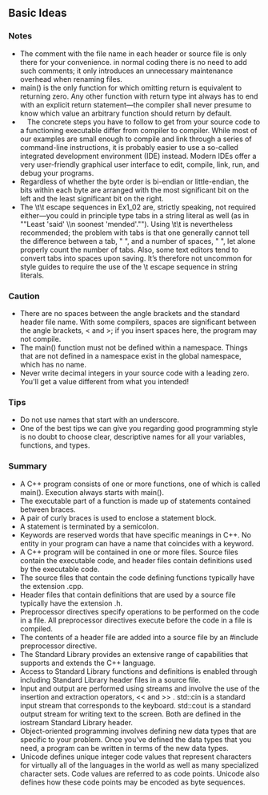 ## Basic Ideas 
### Notes
* The comment with the file name in each header or source file is only there for your convenience. in normal coding there is no need to add such comments; it only introduces an unnecessary maintenance overhead when renaming files.
* main() is the only function for which omitting return is equivalent to returning zero. Any other
function with return type int always has to end with an explicit return statement—the compiler shall never
presume to know which value an arbitrary function should return by default.
*  The concrete steps you have to follow to get from your source code to a functioning executable differ
from compiler to compiler. While most of our examples are small enough to compile and link through a series
of command-line instructions, it is probably easier to use a so-called integrated development environment (IDE)
instead. Modern IDEs offer a very user-friendly graphical user interface to edit, compile, link, run, and debug
your programs. 
* Regardless of whether the byte order is bi-endian or little-endian, the bits within each byte are
arranged with the most significant bit on the left and the least significant bit on the right.
* The \t\t escape sequences in Ex1_02 are, strictly speaking, not required either—you could in
principle type tabs in a string literal as well (as in "\"Least 'said' \\\n soonest 'mended'.\"").
Using \t\t is nevertheless recommended; the problem with tabs is that one generally cannot tell the difference
between a tab, " ", and a number of spaces, " ", let alone properly count the number of tabs. Also,
some text editors tend to convert tabs into spaces upon saving. It’s therefore not uncommon for style guides to
require the use of the \t escape sequence in string literals.


### Caution
* There are no spaces between the angle brackets and the standard header file name. With some
compilers, spaces are significant between the angle brackets, < and >; if you insert spaces here, the program
may not compile.
* The main() function must not be defined within a namespace. Things that are not defined in a
namespace exist in the global namespace, which has no name.
* Never write decimal integers in your source code with a leading zero. You'll get a value different
from what you intended!



### Tips
* Do not use names that start with an underscore.
* One of the best tips we can give you regarding good programming style is no doubt to choose clear,
descriptive names for all your variables, functions, and types.






### Summary
* A C++ program consists of one or more functions, one of which is called main().
Execution always starts with main().
* The executable part of a function is made up of statements contained between
braces.
* A pair of curly braces is used to enclose a statement block.
* A statement is terminated by a semicolon.
* Keywords are reserved words that have specific meanings in C++. No entity in your
program can have a name that coincides with a keyword.
* A C++ program will be contained in one or more files. Source files contain the
executable code, and header files contain definitions used by the executable code.
* The source files that contain the code defining functions typically have the extension
.cpp.
* Header files that contain definitions that are used by a source file typically have the
extension .h.
* Preprocessor directives specify operations to be performed on the code in a file. All
preprocessor directives execute before the code in a file is compiled.
* The contents of a header file are added into a source file by an #include
preprocessor directive.
* The Standard Library provides an extensive range of capabilities that supports and
extends the C++ language.
* Access to Standard Library functions and definitions is enabled through including
Standard Library header files in a source file.
* Input and output are performed using streams and involve the use of the insertion
and extraction operators, << and >> . std::cin is a standard input stream that
corresponds to the keyboard. std::cout is a standard output stream for writing text
to the screen. Both are defined in the iostream Standard Library header.
* Object-oriented programming involves defining new data types that are specific to
your problem. Once you’ve defined the data types that you need, a program can be
written in terms of the new data types.
* Unicode defines unique integer code values that represent characters for virtually all
of the languages in the world as well as many specialized character sets. Code values
are referred to as code points. Unicode also defines how these code points may be
encoded as byte sequences.
